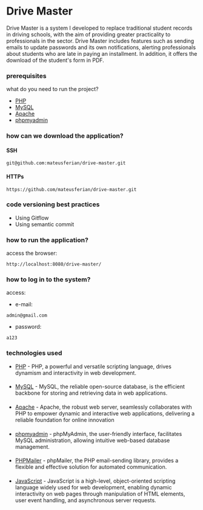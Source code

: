 # Drive Master
Drive Master is a system I developed to replace traditional student records in driving schools, with the aim of providing greater practicality to professionals in the sector. Drive Master includes features such as sending emails to update passwords and its own notifications, alerting professionals about students who are late in paying an installment. In addition, it offers the download of the student's form in PDF.

### prerequisites
what do you need to run the project?
 * [PHP](https://www.php.net/)
 * [MySQL](https://www.mysql.com/)
 * [Apache](https://httpd.apache.org/)
 * [phpmyadmin](https://www.phpmyadmin.net/)

### how can we download the application?
#### SSH
```
git@github.com:mateusferian/drive-master.git
```
#### HTTPs
```
https://github.com/mateusferian/drive-master.git
```

### code versioning best practices
* Using Gitflow
* Using semantic commit

### how to run the application?
access the browser:

```
http://localhost:8080/drive-master/
```

### how to log in to the system?

 access:
* e-mail:
```
admin@gmail.com
```
* password:

```
a123
```

### technologies used

* [PHP](https://www.php.net/) - PHP, a powerful and versatile scripting language, drives dynamism and interactivity in web development.
####
* [MySQL](https://www.mysql.com/) - MySQL, the reliable open-source database, is the efficient backbone for storing and retrieving data in web applications.
####
* [Apache](https://httpd.apache.org/) - Apache, the robust web server, seamlessly collaborates with PHP to empower dynamic and interactive web applications, delivering a reliable foundation for online innovation
####
* [phpmyadmin](https://www.phpmyadmin.net/) - phpMyAdmin, the user-friendly interface, facilitates MySQL administration, allowing intuitive web-based database management.
####
* [PHPMailer](https://github.com/PHPMailer/PHPMailer) - phpMailer, the PHP email-sending library, provides a flexible and effective solution for automated communication.
####
* [JavaScript](https://developer.mozilla.org/pt-BR/docs/Web/JavaScript) - JavaScript is a high-level, object-oriented scripting language widely used for web development, enabling dynamic interactivity on web pages through manipulation of HTML elements, user event handling, and asynchronous server requests.